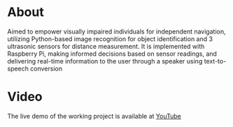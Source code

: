 # About
Aimed to empower visually impaired individuals for independent navigation, utilizing Python-based image recognition for object identification and 3 ultrasonic sensors for distance measurement.
It is implemented with Raspberry Pi, making informed decisions based on sensor readings, and delivering real-time information to the user through a speaker using text-to-speech conversion

# Video
The live demo of the working project is available at [YouTube](https://youtu.be/at2zXDhJKfM?si=tZI-_O6kX8a3vU1y)
